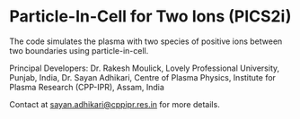 # Particle-In-Cell for Two Ions (PICS2i)
The code simulates the plasma with two species of positive ions between two boundaries using particle-in-cell.

Principal Developers: Dr. Rakesh Moulick, Lovely Professional University, Punjab, India, 
											Dr. Sayan Adhikari, Centre of Plasma Physics, Institute for Plasma Research (CPP-IPR), Assam, India

Contact at sayan.adhikari@cppipr.res.in for more details.

